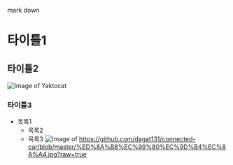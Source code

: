 mark down

# 타이틀1
## 타이틀2
![Image of Yaktocat](https://www.beinews.net/news/photo/201904/23600_16878_01.jpg)

### 타이틀3
* 목록1
  * 목록2
  * 목록3
![Image of ](https://i.ytimg.com/vi/HPATOuwxrxE/maxresdefault.jpg)
https://github.com/dagat131/connected-car/blob/master/%ED%8A%B8%EC%99%80%EC%9D%B4%EC%8A%A4.jpg?raw=true
